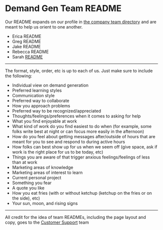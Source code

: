 # Demand Gen Team README

Our README expands on our profile in [the company team directory](https://about.sourcegraph.com/handbook/company/team) and are meant to help us orient to one another.

- [](https://about.sourcegraph.com/handbook/demand-gen/demand-gen-bios#Erica-README '#Erica-README')Erica README
- [](https://about.sourcegraph.com/handbook/demand-gen/demand-gen-bios#Greg-README '#Greg-README')Greg README
- [](https://about.sourcegraph.com/handbook/demand-gen/demand-gen-bios#Jake-README '#Jake-README')Jake README
- [](https://about.sourcegraph.com/handbook/demand-gen/demand-gen-bios#Rebecca-README '#Rebecca-README')Rebecca README
- [](https://about.sourcegraph.com/handbook/demand-gen/demand-gen-bios#Sarah-README '#Sarah-README')Sarah [README](/sarah-readme.md)

---

The format, style, order, etc is up to each of us. Just make sure to include the following:

- Individual view on demand generation
- Preferred learning styles
- Communication style
- Preferred way to collaborate
- How you approach problems
- Preferred way to be recognized/appreciated
- Thoughts/feelings/preferences when it comes to asking for help
- What you find enjoyable at work
- What kind of work do you find easiest to do when (for example, some folks write best at night or can focus more easily in the afternoon)
- How do you feel about getting messages after/outside of hours that are meant for you to see and respond to during active hours
- How folks can best show up for us when we seem off (give space, ask if work is the right place for us to be today, etc)
- Things you are aware of that trigger anxious feelings/feelings of less than at work
- Marketing areas of knowledge
- Marketing areas of interest to learn
- Current personal project
- Something you fear
- A quote you like
- How you eat fries (with or without ketchup (ketchup on the fries or on the side), etc)
- Your sun, moon, and rising signs

---

All credit for the idea of team READMEs, including the page layout and copy, goes to the [Customer Support](https://about.sourcegraph.com/handbook/support/support-bios) team
